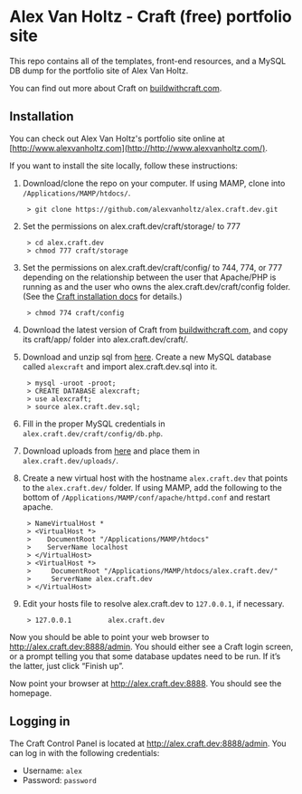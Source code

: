 # Alex Van Holtz - Craft (free) portfolio site

This repo contains all of the templates, front-end resources, and a MySQL DB dump for the portfolio site of Alex Van Holtz.

You can find out more about Craft on [buildwithcraft.com](http://buildwithcraft.com/).


## Installation

You can check out Alex Van Holtz's portfolio site online at [http://www.alexvanholtz.com](http://http://www.alexvanholtz.com/).

If you want to install the site locally, follow these instructions:

1. Download/clone the repo on your computer. If using MAMP, clone into `/Applications/MAMP/htdocs/`.

		> git clone https://github.com/alexvanholtz/alex.craft.dev.git

2. Set the permissions on alex.craft.dev/craft/storage/ to 777

		> cd alex.craft.dev
		> chmod 777 craft/storage

3. Set the permissions on alex.craft.dev/craft/config/ to 744, 774, or 777 depending on the relationship between the user that Apache/PHP is running as and the user who owns the alex.craft.dev/craft/config folder. (See the [Craft installation docs](http://docs.buildwithcraft.com/installing/installing.html#preparing-to-install) for details.)

		> chmod 774 craft/config

4. Download the latest version of Craft from [buildwithcraft.com](http://buildwithcraft.com), and copy its craft/app/ folder into alex.craft.dev/craft/.

5. Download and unzip sql from [here](http://alexvanholtz.com/uploads/downloads/AlexCraftSQL.zip). Create a new MySQL database called `alexcraft` and import alex.craft.dev.sql into it.

		> mysql -uroot -proot;
		> CREATE DATABASE alexcraft;
		> use alexcraft;
		> source alex.craft.dev.sql;

6. Fill in the proper MySQL credentials in `alex.craft.dev/craft/config/db.php`.

7. Download uploads from [here](httphttp://alexvanholtz.com/uploads/downloads/AlexCraftUploads.zip) and place them in `alex.craft.dev/uploads/`.

8. Create a new virtual host with the hostname `alex.craft.dev` that points to the `alex.craft.dev/` folder. If using MAMP, add the following to the bottom of `/Applications/MAMP/conf/apache/httpd.conf` and restart apache.

		> NameVirtualHost *
        > <VirtualHost *>
        >    DocumentRoot "/Applications/MAMP/htdocs"
        >    ServerName localhost
		> </VirtualHost>
		> <VirtualHost *>
		>     DocumentRoot "/Applications/MAMP/htdocs/alex.craft.dev/"
		>     ServerName alex.craft.dev
		> </VirtualHost>

9. Edit your hosts file to resolve alex.craft.dev to `127.0.0.1`, if necessary.
		
		> 127.0.0.1  		alex.craft.dev

Now you should be able to point your web browser to http://alex.craft.dev:8888/admin. You should either see a Craft login screen, or a prompt telling you that some database updates need to be run. If it’s the latter, just click “Finish up”.

Now point your browser at http://alex.craft.dev:8888. You should see the homepage.


## Logging in

The Craft Control Panel is located at http://alex.craft.dev:8888/admin. You can log in with the following credentials:

* Username: `alex`
* Password: `password`